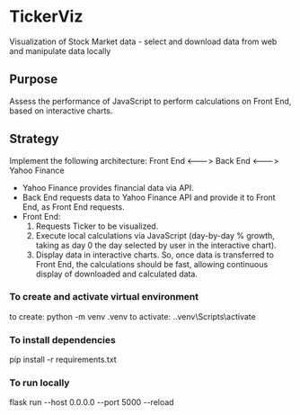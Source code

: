 # TickerViz
Visualization of Stock Market data - select and download data from web and manipulate data locally

## Purpose
Assess the performance of JavaScript to perform calculations on Front End, based on interactive charts.

## Strategy
Implement the following architecture: Front End <---> Back End <---> Yahoo Finance
- Yahoo Finance provides financial data via API.
- Back End requests data to Yahoo Finance API and provide it to Front End, as Front End requests.
- Front End:
  1. Requests Ticker to be visualized.
  2. Execute local calculations via JavaScript (day-by-day % growth, taking as day 0 the day selected by user in the interactive chart).
  3. Display data in interactive charts.
So, once data is transferred to Front End, the calculations should be fast, allowing continuous display of downloaded and calculated data.



### To create and activate virtual environment
to create: python -m venv .venv
to activate: .\.venv\Scripts\activate

### To install dependencies
pip install -r requirements.txt

### To run locally
flask run --host 0.0.0.0 --port 5000 --reload
